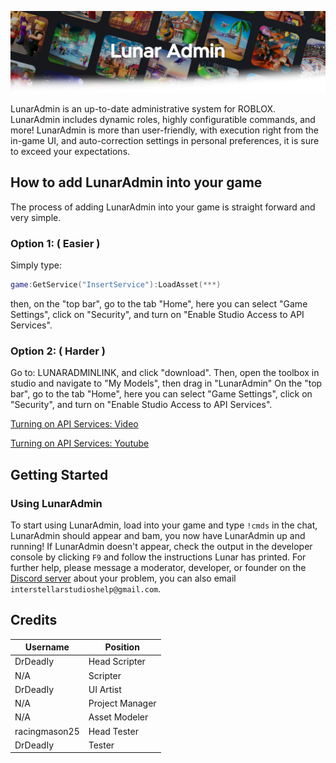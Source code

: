 ![Screenshot](https://raw.githubusercontent.com/InterstellarStudios/LunarAdmin/main/extra/images/LunarAdminFadeBack.png)

LunarAdmin is an up-to-date administrative system for ROBLOX. LunarAdmin includes dynamic roles, highly configuratible commands, and more! LunarAdmin is more than user-friendly, with execution right from the in-game UI, and auto-correction settings in personal preferences, it is sure to exceed your expectations.

## How to add LunarAdmin into your game

The process of adding LunarAdmin into your game is straight forward and very simple.

### Option 1: ( Easier )
Simply type:
```lua 
game:GetService("InsertService"):LoadAsset(***)
```
then, on the "top bar", go to the tab "Home", here you can select "Game Settings", click on "Security", and turn on "Enable Studio Access to API Services".

### Option 2: ( Harder )

Go to: LUNARADMINLINK, and click "download". Then, open the toolbox in studio and navigate to "My Models", then drag in "LunarAdmin"
On the "top bar", go to the tab "Home", here you can select "Game Settings", click on "Security", and turn on "Enable Studio Access to API Services".

[Turning on API Services: Video](https://raw.githubusercontent.com/InterstellarStudios/LunarAdmin/main/extra/videos/VideoTutorial.mp4)

[Turning on API Services: Youtube](https://www.youtube.com/watch?v=3q9dORz8yk0)

## Getting Started
### Using LunarAdmin
To start using LunarAdmin, load into your game and type ```!cmds``` in the chat, LunarAdmin should appear and bam, you now have LunarAdmin up and running!
If LunarAdmin doesn't appear, check the output in the developer console by clicking ```F9``` and follow the instructions Lunar has printed. 
For further help, please message a moderator, developer, or founder on the [Discord server](https://discord.gg/6EhZfBWxVF) about your problem, you can also email ```interstellarstudioshelp@gmail.com```.

## Credits
| Username | Position |
| --- | --- |
| DrDeadIy | Head Scripter |
| N/A | Scripter |
| DrDeadIy | UI Artist |
| N/A | Project Manager |
| N/A | Asset Modeler |
| racingmason25 | Head Tester |
| DrDeadIy | Tester |
